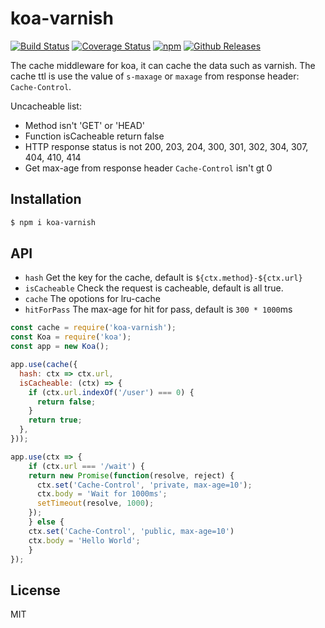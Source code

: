 # koa-varnish

[![Build Status](https://travis-ci.org/vicanso/koa-varnish.svg?style=flat-square)](https://travis-ci.org/vicanso/koa-varnish)
[![Coverage Status](https://img.shields.io/coveralls/vicanso/koa-varnish/master.svg?style=flat)](https://coveralls.io/r/vicanso/koa-varnish?branch=master)
[![npm](http://img.shields.io/npm/v/koa-varnish.svg?style=flat-square)](https://www.npmjs.org/package/koa-varnish)
[![Github Releases](https://img.shields.io/npm/dm/koa-varnish.svg?style=flat-square)](https://github.com/vicanso/koa-varnish)

The cache middleware for koa, it can cache the data such as varnish. The cache ttl is use the value of `s-maxage` or `maxage` from response header: `Cache-Control`.

Uncacheable list:

- Method isn't 'GET' or 'HEAD'
- Function isCacheable return false
- HTTP response status is not 200, 203, 204, 300, 301, 302, 304, 307, 404, 410, 414
- Get max-age from response header `Cache-Control` isn't gt 0

## Installation

```bash
$ npm i koa-varnish
```

## API

- `hash` Get the key for the cache, default is `${ctx.method}-${ctx.url}`
- `isCacheable` Check the request is cacheable, default is all true.
- `cache` The opotions for lru-cache
- `hitForPass` The max-age for hit for pass, default is `300 * 1000`ms

```js
const cache = require('koa-varnish');
const Koa = require('koa');
const app = new Koa();

app.use(cache({
  hash: ctx => ctx.url,
  isCacheable: (ctx) => {
    if (ctx.url.indexOf('/user') === 0) {
      return false;
    }
    return true;
  },
}));

app.use(ctx => {
	if (ctx.url === '/wait') {
    return new Promise(function(resolve, reject) {
      ctx.set('Cache-Control', 'private, max-age=10');
      ctx.body = 'Wait for 1000ms';
      setTimeout(resolve, 1000);
    });
	} else {
    ctx.set('Cache-Control', 'public, max-age=10')
    ctx.body = 'Hello World';
	}
});
```

## License

MIT
